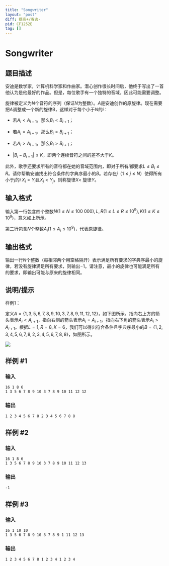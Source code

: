 ```yaml
---
title: "Songwriter"
layout: "post"
diff: 提高+/省选-
pid: CF1252E
tag: []
---
```


# Songwriter

## 题目描述

安迪是数学家，计算机科学家和作曲家。潜心创作很长时间后，他终于写出了一首他认为是他最好的作品。但是，每位歌手有一个独特的音域，因此可能需要调整。

旋律被定义为$N$个音符的序列（保证$N$为整数）。$A$是安迪创作的原旋律。现在需要把$A$调整成一个新的旋律B，这样对于每个小于$N$的$i$：

- 若$A_i<A_{i+1}$，那么$B_i<B_{i+1}$；
- 若$A_i=A_{i+1}$，那么$B_i=B_{i+1}$；
- 若$A_i>A_{i+1}$，那么$B_i>B_{i+1}$；
- $|B_i-B_{i+1}|\le K$，即两个连续音符之间的差不大于$K$。

此外，歌手还要求所有的音符都在她的音域范围内，即对于所有$i$都要求$L\le B_i\le R$。请你帮助安迪找出符合条件的字典序最小的$B$。若存在$j$（$1\le j\le N$）使得所有小于$j$的$i$ $X_i=Y_i$且$X_j<Y_j$，则称旋律$X<$ 旋律$Y$。

## 输入格式

输入第一行包含四个整数$N(1\le N\le 100\ 000), L,R(1\le L\le R\le 10^9),K(1\le K\le 10^9)$，意义如上所示。

第二行包含$N$个整数$A_i(1\le A_i\le 10^9)$，代表原旋律。

## 输出格式

输出一行$N$个整数（每相邻两个用空格隔开）表示满足所有要求的字典序最小的旋律，若没有旋律满足所有要求，则输出$-1$。请注意，最小的旋律也可能满足所有的要求，即输出可能与原来的旋律相同。

## 说明/提示

样例1：  
定义$A=\{1,3,5,6,7,8,9,10,3,7,8,9,11,12,12\}$，如下图所示。指向右上方的箭头表示$A_i<A_{i+1}$，指向右侧的箭头表示$A_i=A_{i+1}$，指向右下角的箭头表示$A_i>A_{i+1}$。根据$L=1,R=8,K=6$，我们可以得出符合条件且字典序最小的$B=\{1,2,3,4,5,6,7,8,2,3,4,5,6,7,8,8\}$，如图所示。

![](https://cdn.luogu.com.cn/upload/vjudge_pic/CF1252E/e498d7b4f78632de9fe4f587d3c868951b8bb1a9.png)

## 样例 #1

### 输入

```
16 1 8 6
1 3 5 6 7 8 9 10 3 7 8 9 10 11 12 12

```

### 输出

```
1 2 3 4 5 6 7 8 2 3 4 5 6 7 8 8

```

## 样例 #2

### 输入

```
16 1 8 6
1 3 5 6 7 8 9 10 3 7 8 9 10 11 12 13

```

### 输出

```
-1

```

## 样例 #3

### 输入

```
16 1 10 10
1 3 5 6 7 8 9 10 3 7 8 9 1 11 12 13

```

### 输出

```
1 2 3 4 5 6 7 8 1 2 3 4 1 2 3 4

```

